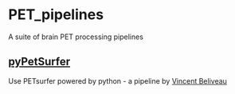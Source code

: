 # PET_pipelines
A suite of brain PET processing pipelines

## [pyPetSurfer](https://github.com/openneuropet/PET_pipelines/tree/main/pyPetSurfer)

Use PETsurfer powered by python - a pipeline by [Vincent Beliveau](https://github.com/vbeliveau)
